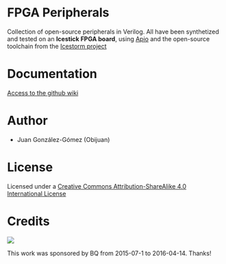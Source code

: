 # FPGA Peripherals
Collection of open-source peripherals in Verilog. All have been synthetized and tested on
an **Icestick FPGA board**, using [Apio](https://github.com/FPGAwars/apio) and the open-source toolchain from the [Icestorm project](http://www.clifford.at/icestorm/)

# Documentation

[Access to the github wiki](https://github.com/FPGAwars/FPGA-peripherals/wiki)

# Author

* Juan González-Gómez (Obijuan)

# License

Licensed under a  [Creative Commons Attribution-ShareAlike 4.0 International License](http://creativecommons.org/licenses/by-sa/4.0/)

# Credits

 ![](https://github.com/FPGAwars/FPGA-peripherals/raw/master/images/bq-logo-cc-sa-small-150px.png)

 This work was sponsored by BQ from 2015-07-1 to 2016-04-14.  Thanks!
